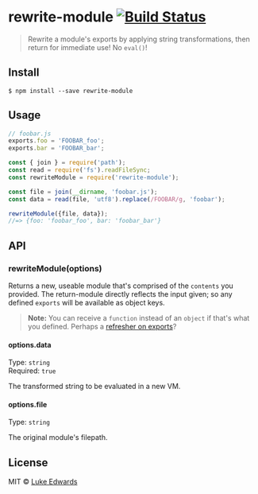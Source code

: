 # rewrite-module [![Build Status](https://travis-ci.org/lukeed/rewrite-module.svg?branch=master)](https://travis-ci.org/lukeed/rewrite-module)

> Rewrite a module's exports by applying string transformations, then return for immediate use! No `eval()`!


## Install

```
$ npm install --save rewrite-module
```


## Usage

```js
// foobar.js
exports.foo = 'FOOBAR_foo';
exports.bar = 'FOOBAR_bar';
```

```js
const { join } = require('path');
const read = require('fs').readFileSync;
const rewriteModule = require('rewrite-module');

const file = join(__dirname, 'foobar.js');
const data = read(file, 'utf8').replace(/FOOBAR/g, 'foobar');

rewriteModule({file, data});
//=> {foo: 'foobar_foo', bar: 'foobar_bar'}
```


## API

### rewriteModule(options)

Returns a new, useable module that's comprised of the `contents` you provided. The return-module directly reflects the input given; so any defined `exports` will be available as object keys.

> **Note:** You can receive a `function` instead of an `object` if that's what you defined. Perhaps a [refresher on exports](https://www.sitepoint.com/understanding-module-exports-exports-node-js/#exporting-a-module)?

#### options.data

Type: `string`<br>
Required: `true`

The transformed string to be evaluated in a new VM.

#### options.file

Type: `string`

The original module's filepath.


## License

MIT © [Luke Edwards](https://lukeed.com)
